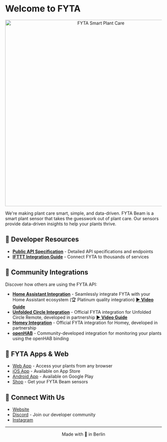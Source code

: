 # Welcome to FYTA

<div align="center">
  <img src="assets/FYTA Smart Plant Care GIF.gif" alt="FYTA Smart Plant Care" width="600"/>
</div>

We're making plant care smart, simple, and data-driven. FYTA Beam is a smart plant sensor that takes the guesswork out of plant care. Our sensors provide data-driven insights to help your plants thrive.

## 🌱 Developer Resources

- **[Public API Specification](https://fyta-io.notion.site/FYTA-Public-API-d2f4c30306f74504924c9a40402a3afd)** - Detailed API specifications and endpoints
- **[IFTTT Integration Guide](https://fyta-io.notion.site/iFTTT-FYTA-497f22ec87294e8ea8484ac5e8f7de64)** - Connect FYTA to thousands of services

## 🔌 Community Integrations

Discover how others are using the FYTA API:
- **[Home Assistant Integration](https://www.home-assistant.io/integrations/fyta/)** - Seamlessly integrate FYTA with your Home Assistant ecosystem (🏆 Platinum quality integration) [**▶️ Video Guide**](https://youtu.be/PeNQQQk6Z5E)
- **[Unfolded Circle Integration](https://github.com/FYTA-GmbH/uc-integration-fyta)** - Official FYTA integration for Unfolded Circle Remote, developed in partnership [**▶️ Video Guide**](https://youtu.be/pRwuLrct8fc)
- **[Homey Integration](https://homey.app/de-de/app/de.fyta/FYTA/)** - Official FYTA integration for Homey, developed in partnership
- **[openHAB](https://github.com/seime/openhab-fyta)** - Community-developed integration for monitoring your plants using the openHAB binding

## 📱 FYTA Apps & Web

- [Web App](https://web.fyta.de/) - Access your plants from any browser
- [iOS App](https://apps.apple.com/us/app/fyta/id1549641576) - Available on App Store
- [Android App](https://play.google.com/store/apps/details?id=vao.fyta) - Available on Google Play
- [Shop](https://fyta.de/collections/all) - Get your FYTA Beam sensors

## 💚 Connect With Us

- [Website](https://fyta.de)
- [Discord](https://discord.gg/Cj9SsB6BzH) - Join our developer community
- [Instagram](https://www.instagram.com/connectwithplants/)

---

<p align="center">Made with 💚 in Berlin</p>